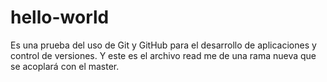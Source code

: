 # hello-world
Es una prueba del uso de Git y GitHub para el desarrollo de aplicaciones y control de versiones.
Y este es el archivo read me de una rama nueva que se acoplará con el master.
